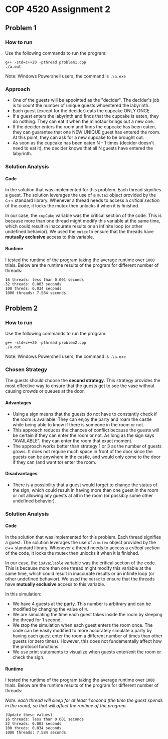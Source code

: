 # COP 4520 Assignment 2

## Problem 1

### How to run
Use the following commands to run the program:

```
g++ -std=c++20 -pthread problem1.cpp
./a.out
```

Note: Windows Powershell users, the command is `.\a.exe`

### Approach

- One of the guests will be appointed as the "decider". The decider's job is to count the number of unique guests whoentered the labyrinth. 
- Each guest (except for the decider) eats the cupcake ONLY ONCE.
- If a guest enters the labyrinth and finds that the cupcake is eaten, they do nothing. They can eat it when the minotaur brings out a new one.
- If the decider enters the room and finds the cupcake has been eaten, they can guarantee that one NEW UNIQUE guest has entered the room. At this point, they can ask for a new cupcake to be brought out.
- As soon as the cupcake has been eaten N - 1 times (decider doesn't need to eat it), the decider knows that all N guests have entered the labyrinth.

### Solution Analysis

#### Code

In the solution that was implemented for this problem. Each thread signifies a guest. The solution leverages the use of a `mutex` object provided by the c++ standard library. Whenever a thread needs to access a _critical section_ of the code, it locks the mutex then unlocks it when it is finished.

In our case, the `cupCake` variable was the critical section of the code. This is because more than one thread might modify this variable at the same time, which could result in inaccurate results or an infinite loop (or other undefined behavior). We used the `mutex` to ensure that the threads have **mutually exclusive** access to this variable.

#### Runtime

I tested the runtime of the program taking the average runtime over `1000` trials. Below are the runtime results of the program for different number of threads:

```
16 threads: less than 0.001 seconds
32 threads: 0.003 seconds
100 threds: 0.034 seconds
1000 threads: 7.584 seconds
```

## Problem 2

### How to run
Use the following commands to run the program:

```
g++ -std=c++20 -pthread problem2.cpp
./a.out
```

Note: Windows Powershell users, the command is `.\a.exe`

### Chosen Strategy

The guests should choose the **second strategy**. This strategy provides the most effective way to ensure that the guests get to see the vase without causing crowds or queues at the door.

#### Advantages

- Using a sign means that the guests do not have to constantly check if the room is available. They can enjoy the party and roam the castle while being able to know if there is someone in the room or not.
- This approach reduces the chances of conflict because the guests will be certain if they can enter the room or not. As long as the sign says "AVAILABLE", they can enter the room that exact moment.
- The approach works better than strategy 1 or 3 as the number of guests grows. It does not require much space in front of the door since the guests can be anywhere in the castle, and would only come to the door if they can (and want to) enter the room.
 
#### Disadvantages

- There is a possibility that a guest would forget to change the status of the sign, which could result in having more than one guest in the room or not allowing any guests at all in the room (or possibly some other undefined behavior).

### Solution Analysis

#### Code

In the solution that was implemented for this problem. Each thread signifies a guest. The solution leverages the use of a `mutex` object provided by the c++ standard library. Whenever a thread needs to access a _critical section_ of the code, it locks the mutex then unlocks it when it is finished.

In our case, the `isAvailable` variable was the critical section of the code. This is because more than one thread might modify this variable at the same time, which could result in inaccurate results or an infinite loop (or other undefined behavior). We used the `mutex` to ensure that the threads have **mutually exclusive** access to this variable.

In this simulation:
- We have 4 guests at the party. This number is arbitrary and can be modified by changing the value of `N`.
- We are simulating the time each guest takes inside the room by sleeping the thread for 1 second.
- We stop the simulation when each guest enters the room once. The code can be easily modified to more accurately simulate a party by having each guest enter the room a different number of times than other guests (or zero times). However, this does not fundamentally affect how the protocol functions.
- We use print statements to visualize when guests enter/exit the room or check the sign.

#### Runtime

I tested the runtime of the program taking the average runtime over `1000` trials. Below are the runtime results of the program for different number of threads:

_Note: each thread will sleep for at least 1 second (the time the guest spends in the room), so that will affect the runtime of the program._

```
(Update these values)
16 threads: less than 0.001 seconds
32 threads: 0.003 seconds
100 threds: 0.034 seconds
1000 threads: 7.584 seconds
```
